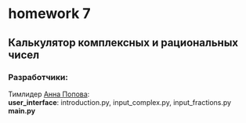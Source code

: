 # homework 7
## Калькулятор комплексных и рациональных чисел
### Разработчики:
Тимлидер <a href='https://gb.ru/users/7866686'>Анна Попова</a>:</br>
**user_interface**: introduction.py, input_complex.py, input_fractions.py</br>
**main.py**

